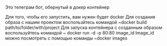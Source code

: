  Это телеграм бот, обернутый в докер контейнер

 Для того, чтобы его запустить, вам нужен будет docker
 Для создания образа с нашим проектом воспользйтесь командой   ~docker build path/to/folder/with/project
 Для запуска контейнера с созданным образом воспользуйтесь командой   ~ docker run -d -p 80:80 image_id
 Image_id можно посмотреть с помощью команды   ~docker images
 
